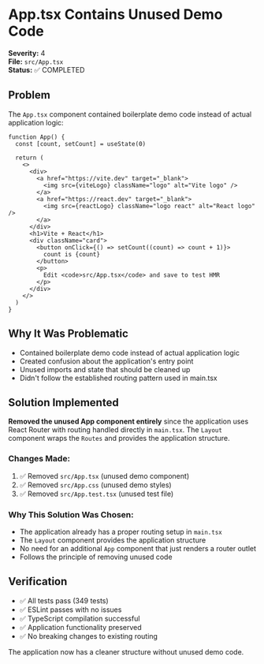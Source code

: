# App.tsx Contains Unused Demo Code

**Severity:** 4  
**File:** `src/App.tsx`  
**Status:** ✅ COMPLETED

## Problem

The `App.tsx` component contained boilerplate demo code instead of actual application logic:

```tsx
function App() {
  const [count, setCount] = useState(0)

  return (
    <>
      <div>
        <a href="https://vite.dev" target="_blank">
          <img src={viteLogo} className="logo" alt="Vite logo" />
        </a>
        <a href="https://react.dev" target="_blank">
          <img src={reactLogo} className="logo react" alt="React logo" />
        </a>
      </div>
      <h1>Vite + React</h1>
      <div className="card">
        <button onClick={() => setCount((count) => count + 1)}>
          count is {count}
        </button>
        <p>
          Edit <code>src/App.tsx</code> and save to test HMR
        </p>
      </div>
    </>
  )
}
```

## Why It Was Problematic

- Contained boilerplate demo code instead of actual application logic
- Created confusion about the application's entry point
- Unused imports and state that should be cleaned up
- Didn't follow the established routing pattern used in main.tsx

## Solution Implemented

**Removed the unused App component entirely** since the application uses React Router with routing handled directly in `main.tsx`. The `Layout` component wraps the `Routes` and provides the application structure.

### Changes Made:
1. ✅ Removed `src/App.tsx` (unused demo component)
2. ✅ Removed `src/App.css` (unused demo styles)
3. ✅ Removed `src/App.test.tsx` (unused test file)

### Why This Solution Was Chosen:
- The application already has a proper routing setup in `main.tsx`
- The `Layout` component provides the application structure
- No need for an additional `App` component that just renders a router outlet
- Follows the principle of removing unused code

## Verification

- ✅ All tests pass (349 tests)
- ✅ ESLint passes with no issues
- ✅ TypeScript compilation successful
- ✅ Application functionality preserved
- ✅ No breaking changes to existing routing

The application now has a cleaner structure without unused demo code.

